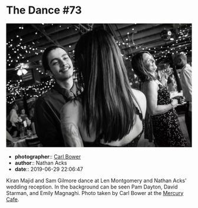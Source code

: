# The Dance \#73

![Kiran Majid and Sam Gilmore dance](assets/2019-06-29-set-4-the-dance-73.webp)

* **photographer**:: [Carl Bower](https://carlbowerphotos.com)  
* **author**:: Nathan Acks  
* **date**:: 2019-06-29 22:06:47

Kiran Majid and Sam Gilmore dance at Len Montgomery and Nathan Acks' wedding reception. In the background can be seen Pam Dayton, David Starman, and Emily Magnaghi. Photo taken by Carl Bower at the [Mercury Cafe](http://mercurycafe.com).
